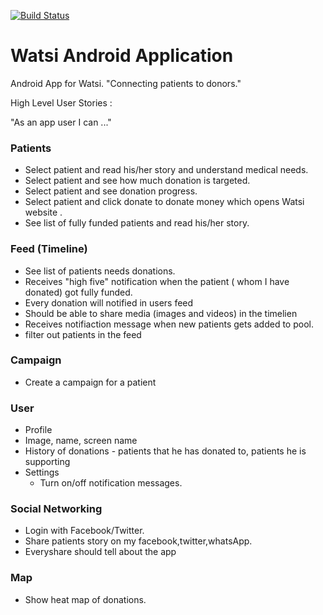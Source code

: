 

[![Build Status](https://travis-ci.org/rutvijkumarshah/WatsiAndroidApp.svg?branch=master)](https://travis-ci.org/rutvijkumarshah/WatsiAndroidApp)

Watsi Android Application
===============

Android App for Watsi. "Connecting patients to donors."


High Level User Stories :

  "As an app user I can ..."

### Patients

* Select patient and read his/her story and understand medical needs.
* Select patient and see how much donation is targeted.
* Select patient and see donation progress.
* Select patient and click donate to donate money which opens Watsi website .
* See list of fully funded patients and read his/her story.

### Feed (Timeline)
* See list of patients needs donations.
* Receives "high five" notification when the patient ( whom I have donated) got fully funded.
* Every donation will notified in users feed
* Should be able to share media (images and videos) in the timelien
* Receives notifiaction message when new patients gets added to pool.
* filter out patients in the feed

### Campaign
* Create a campaign for a patient

### User
* Profile
* Image, name, screen name
* History of donations - patients that he has donated to, patients he is supporting
* Settings
  * Turn on/off notification messages.


### Social Networking
* Login with Facebook/Twitter.
* Share patients story on my facebook,twitter,whatsApp.
* Everyshare should tell about the app

### Map
* Show heat map of donations.
